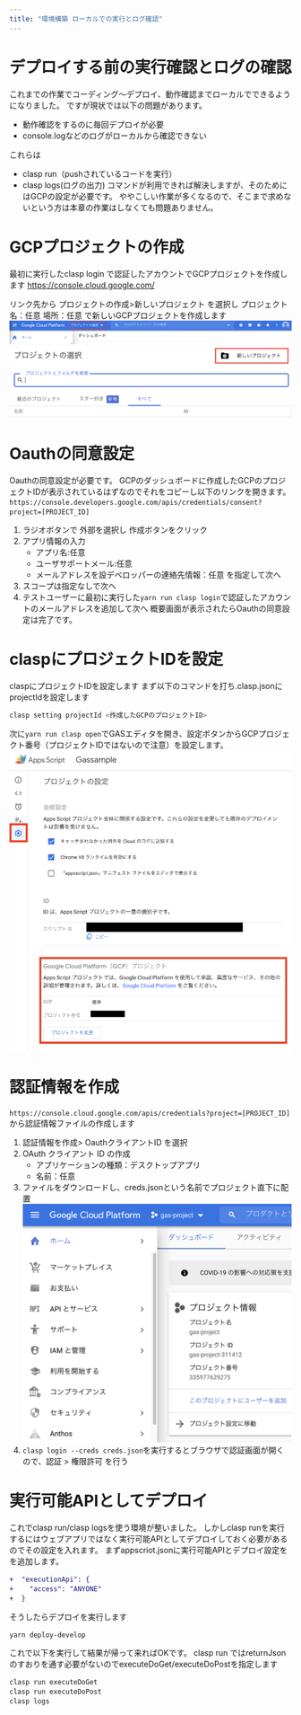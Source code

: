```yaml
---
title: "環境構築 ローカルでの実行とログ確認"
---
```


# デプロイする前の実行確認とログの確認
これまでの作業でコーディング〜デプロイ、動作確認までローカルでできるようになりました。
ですが現状では以下の問題があります。
- 動作確認をするのに毎回デプロイが必要
- console.logなどのログがローカルから確認できない

これらは
- clasp run（pushされているコードを実行）
- clasp logs(ログの出力) 
コマンドが利用できれば解決しますが、そのためにはGCPの設定が必要です。
ややこしい作業が多くなるので、そこまで求めないという方は本章の作業はしなくても問題ありません。

# GCPプロジェクトの作成
最初に実行したclasp login で認証したアカウントでGCPプロジェクトを作成します
https://console.cloud.google.com/

リンク先から プロジェクトの作成>新しいプロジェクト を選択し
プロジェクト名：任意
場所：任意
で新しいGCPプロジェクトを作成します
![](image/image1.png)
![](image/image2.png)

# Oauthの同意設定
Oauthの同意設定が必要です。
GCPのダッシュボードに作成したGCPのプロジェクトIDが表示されているはずなのでそれをコピーし以下のリンクを開きます。
`https://console.developers.google.com/apis/credentials/consent?project=[PROJECT_ID]`

1. ラジオボタンで 外部を選択し 作成ボタンをクリック
2. アプリ情報の入力
   - アプリ名:任意
   - ユーザサポートメール:任意
   - メールアドレスを設デベロッパーの連絡先情報：任意
    を指定して次へ
3. スコープは指定なしで次へ
4. テストユーザーに最初に実行した`yarn run clasp login`で認証したアカウントのメールアドレスを追加して次へ
概要画面が表示されたらOauthの同意設定は完了です。

# claspにプロジェクトIDを設定
claspにプロジェクトIDを設定します
まず以下のコマンドを打ち.clasp.jsonにprojectIdを設定します
```sh
clasp setting projectId <作成したGCPのプロジェクトID>
```

次に`yarn run clasp open`でGASエディタを開き、設定ボタンからGCPプロジェクト番号（プロジェクトIDではないので注意）を設定します。
![](image/image4.png)


# 認証情報を作成
`https://console.cloud.google.com/apis/credentials?project=[PROJECT_ID]`
から認証情報ファイルの作成します
1. 認証情報を作成> OauthクライアントID を選択
2. OAuth クライアント ID の作成
   - アプリケーションの種類：デスクトップアプリ
   - 名前：任意
3. ファイルをダウンロードし、creds.jsonという名前でプロジェクト直下に配置
    ![](image/image3.png)
4. `clasp login --creds creds.json`を実行するとブラウザで認証画面が開くので、認証 > 権限許可 を行う

# 実行可能APIとしてデプロイ
これでclasp run/clasp logsを使う環境が整いました。
しかしclasp runを実行するにはウェブアプリではなく実行可能APIとしてデプロイしておく必要があるのでその設定を入れます。
まずappscriot.jsonに実行可能APIとデプロイ設定をを追加します。
```diff json:appscriot.json
+  "executionApi": {
+    "access": "ANYONE"
+  }
```

そうしたらデプロイを実行します
```sh
yarn deploy-develop
```

これで以下を実行して結果が帰って来ればOKです。
clasp run ではreturnJsonのすおりを通す必要がないのでexecuteDoGet/executeDoPostを指定します
```sh
clasp run executeDoGet
clasp run executeDoPost
clasp logs
```